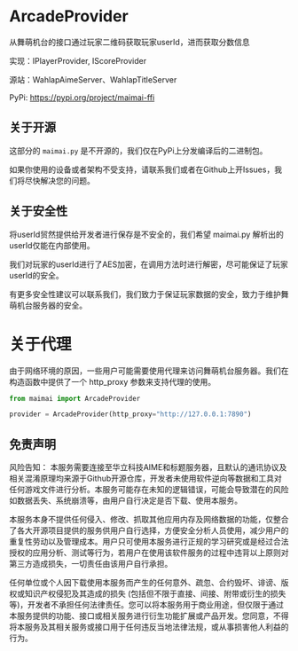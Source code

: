 # ArcadeProvider

从舞萌机台的接口通过玩家二维码获取玩家userId，进而获取分数信息

实现：IPlayerProvider, IScoreProvider

源站：WahlapAimeServer、WahlapTitleServer

PyPi: https://pypi.org/project/maimai-ffi

## 关于开源

这部分的 `maimai.py` 是不开源的，我们仅在PyPi上分发编译后的二进制包。

如果你使用的设备或者架构不受支持，请联系我们或者在Github上开Issues，我们将尽快解决您的问题。

## 关于安全性

将userId贸然提供给开发者进行保存是不安全的，我们希望 maimai.py 解析出的userId仅能在内部使用。

我们对玩家的userId进行了AES加密，在调用方法时进行解密，尽可能保证了玩家userId的安全。

有更多安全性建议可以联系我们，我们致力于保证玩家数据的安全，致力于维护舞萌机台服务器的安全。

# 关于代理

由于网络环境的原因，一些用户可能需要使用代理来访问舞萌机台服务器。我们在构造函数中提供了一个 http_proxy 参数来支持代理的使用。

```python
from maimai import ArcadeProvider

provider = ArcadeProvider(http_proxy="http://127.0.0.1:7890")
```

## 免责声明

风险告知：
本服务需要连接至华立科技AIME和标题服务器，且默认的通讯协议及相关混淆原理均来源于Github开源仓库，开发者未使用软件逆向等数据和工具对任何游戏文件进行分析。本服务可能存在未知的逻辑错误，可能会导致潜在的风险如数据丢失、系统崩溃等，由用户自行决定是否下载、使用本服务。

本服务本身不提供任何侵入、修改、抓取其他应用内存及网络数据的功能，仅整合了各大开源项目提供的服务供用户自行选择，方便安全分析人员使用，减少用户的重复性劳动以及管理成本。用户只可使用本服务进行正规的学习研究或是经过合法授权的应用分析、测试等行为，若用户在使用该软件服务的过程中违背以上原则对第三方造成损失，一切责任由该用户自行承担。

任何单位或个人因下载使用本服务而产生的任何意外、疏忽、合约毁坏、诽谤、版权或知识产权侵犯及其造成的损失 (包括但不限于直接、间接、附带或衍生的损失等)，开发者不承担任何法律责任。您可以将本服务用于商业用途，但仅限于通过本服务提供的功能、接口或相关服务进行衍生功能扩展或产品开发。您同意，不得将本服务及其相关服务或接口用于任何违反当地法律法规，或从事损害他人利益的行为。